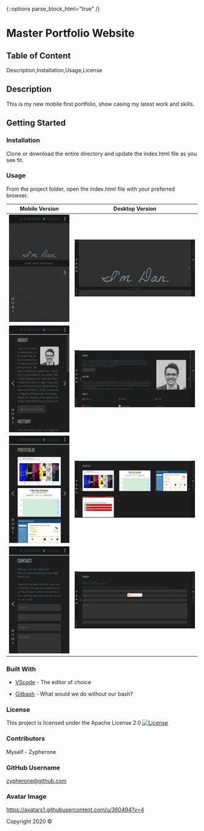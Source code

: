 {::options parse_block_html="true" /}
# Master Portfolio Website

## Table of Content
Description,Installation,Usage,License

## Description    
This is my new mobile first portfolio, show casing my latest work and skills.

## Getting Started

### Installation
Clone or download the entire directory and update the index.html file as you see fit.

### Usage
From the project folder, open the index.html file with your preferred browser.

Mobile Version | Desktop Version
------------ | -------------
![Screenshot](readme/mobile-home.jpg?raw=true "Screenshot") | ![Screenshot](readme/desktop-home.jpg?raw=true "Screenshot") 
![Screenshot](readme/mobile-about.jpg?raw=true "Screenshot") | ![Screenshot](readme/desktop-about.jpg?raw=true "Screenshot") 
![Screenshot](readme/mobile-portfolio.jpg?raw=true "Screenshot") | ![Screenshot](readme/desktop-portfolio.jpg?raw=true "Screenshot") 
![Screenshot](readme/mobile-contact.jpg?raw=true "Screenshot") | ![Screenshot](readme/desktop-contact.jpg?raw=true "Screenshot") 

### Built With
* [VScode](https://code.visualstudio.com/) - The editor of choice
- [Gitbash](https://gitforwindows.org/) - What would we do without our bash?

### License 

This project is licensed under the Apache License 2.0 
[![License](https://img.shields.io/badge/License-Apache%202.0-blue.svg)](https://opensource.org/licenses/Apache-2.0)

### Contributors
Myself - Zypherone

### GitHub Username
zypherone@github.com

### Avatar Image
https://avatars1.githubusercontent.com/u/360494?v=4

Copyright 2020 &copy;
